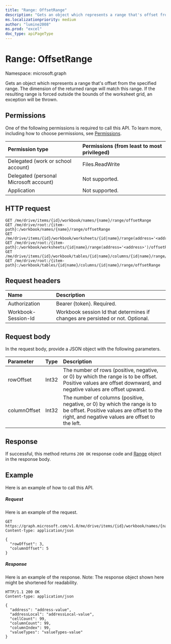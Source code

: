 ```yaml
---
title: "Range: OffsetRange"
description: "Gets an object which represents a range that's offset from the specified range. The dimension of the returned range will match this range. If the resulting range is forced outside the bounds of the worksheet grid, an exception will be thrown."
ms.localizationpriority: medium
author: "lumine2008"
ms.prod: "excel"
doc_type: apiPageType
---
```


# Range: OffsetRange

Namespace: microsoft.graph

Gets an object which represents a range that's offset from the specified range. The dimension of the returned range will match this range. If the resulting range is forced outside the bounds of the worksheet grid, an exception will be thrown.
## Permissions
One of the following permissions is required to call this API. To learn more, including how to choose permissions, see [Permissions](/graph/permissions-reference).

|Permission type      | Permissions (from least to most privileged)              |
|:--------------------|:---------------------------------------------------------|
|Delegated (work or school account) | Files.ReadWrite    |
|Delegated (personal Microsoft account) | Not supported.    |
|Application | Not supported. |

## HTTP request
<!-- { "blockType": "ignored" } -->
```http
GET /me/drive/items/{id}/workbook/names/{name}/range/offsetRange
GET /me/drive/root:/{item-path}:/workbook/names/{name}/range/offsetRange
GET /me/drive/items/{id}/workbook/worksheets/{id|name}/range(address='<address>')/offsetRange
GET /me/drive/root:/{item-path}:/workbook/worksheets/{id|name}/range(address='<address>')/offsetRange
GET /me/drive/items/{id}/workbook/tables/{id|name}/columns/{id|name}/range/offsetRange
GET /me/drive/root:/{item-path}:/workbook/tables/{id|name}/columns/{id|name}/range/offsetRange

```
## Request headers
| Name       | Description|
|:---------------|:----------|
| Authorization  | Bearer {token}. Required. |
| Workbook-Session-Id  | Workbook session Id that determines if changes are persisted or not. Optional.|

## Request body
In the request body, provide a JSON object with the following parameters.

| Parameter	   | Type	|Description|
|:---------------|:--------|:----------|
|rowOffset|Int32|The number of rows (positive, negative, or 0) by which the range is to be offset. Positive values are offset downward, and negative values are offset upward.|
|columnOffset|Int32|The number of columns (positive, negative, or 0) by which the range is to be offset. Positive values are offset to the right, and negative values are offset to the left.|

## Response

If successful, this method returns `200 OK` response code and [Range](../resources/range.md) object in the response body.

## Example
Here is an example of how to call this API.
##### Request
Here is an example of the request.
<!-- {
  "blockType": "request",
  "isComposable": true,
  "name": "range_offsetrange"
}-->
```http
GET https://graph.microsoft.com/v1.0/me/drive/items/{id}/workbook/names/{name}/range/offsetRange
Content-type: application/json

{
  "rowOffset": 3,
  "columnOffset": 5
}
```

##### Response
Here is an example of the response. Note: The response object shown here might be shortened for readability.
<!-- {
  "blockType": "response",
  "truncated": true,
  "@odata.type": "microsoft.graph.workbookRange"
} -->
```http
HTTP/1.1 200 OK
Content-type: application/json

{
  "address": "address-value",
  "addressLocal": "addressLocal-value",
  "cellCount": 99,
  "columnCount": 99,
  "columnIndex": 99,
  "valueTypes": "valueTypes-value"
}
```

<!-- uuid: 8fcb5dbc-d5aa-4681-8e31-b001d5168d79
2015-10-25 14:57:30 UTC -->
<!-- {
  "type": "#page.annotation",
  "description": "Range: OffsetRange",
  "keywords": "",
  "section": "documentation",
  "tocPath": ""
}-->

